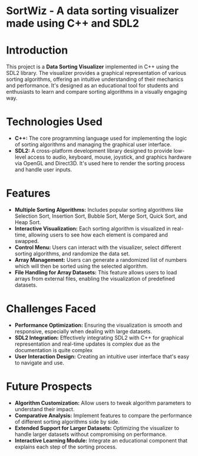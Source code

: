 # SortWiz - A data sorting visualizer made using C++ and SDL2

# Introduction
This project is a **Data Sorting Visualizer** implemented in C++ using the SDL2 library. The visualizer provides a graphical representation of various sorting algorithms, offering an intuitive understanding of their mechanics and performance. It's designed as an educational tool for students and enthusiasts to learn and compare sorting algorithms in a visually engaging way.

# Technologies Used
- **C++:** The core programming language used for implementing the logic of sorting algorithms and managing the graphical user interface.
- **SDL2:** A cross-platform development library designed to provide low-level access to audio, keyboard, mouse, joystick, and graphics hardware via OpenGL and Direct3D. It's used here to render the sorting process and handle user inputs.

# Features
- **Multiple Sorting Algorithms:** Includes popular sorting algorithms like Selection Sort, Insertion Sort, Bubble Sort, Merge Sort, Quick Sort, and Heap Sort.
- **Interactive Visualization:** Each sorting algorithm is visualized in real-time, allowing users to see how each element is compared and swapped.
- **Control Menu:** Users can interact with the visualizer, select different sorting algorithms, and randomize the data set.
- **Array Management:** Users can generate a randomized list of numbers which will then be sorted using the selected algorithm.
- **File Handling for Array Datasets:** This feature allows users to load arrays from external files, enabling the visualization of predefined datasets.

# Challenges Faced
- **Performance Optimization:** Ensuring the visualization is smooth and responsive, especially when dealing with large datasets.
- **SDL2 Integration:** Effectively integrating SDL2 with C++ for graphical representation and real-time updates is complex due as the documentation is quite complex
- **User Interaction Design:** Creating an intuitive user interface that's easy to navigate and use.

# Future Prospects
- **Algorithm Customization:** Allow users to tweak algorithm parameters to understand their impact.
- **Comparative Analysis:** Implement features to compare the performance of different sorting algorithms side by side.
- **Extended Support for Larger Datasets:** Optimizing the visualizer to handle larger datasets without compromising on performance.
- **Interactive Learning Module:** Integrate an educational component that explains each step of the sorting process.
